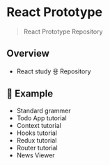 # React Prototype

> React Prototype Repository

## Overview

- React study 용 Repository

## :rocket: Example

- Standard grammer
- Todo App tutorial
- Context tutorial
- Hooks tutorial
- Redux tutorial
- Router tutorial
- News Viewer
